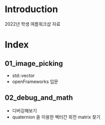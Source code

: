 # Introduction
2022년 학생 여름워크샵 자료

# Index
## 01_image_picking
* std::vector
* openFrameworks 입문

## 02_debug_and_math
* 디버깅해보기
* quaternion 을 이용한 벡터간 회전 matrix 찾기
